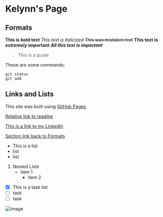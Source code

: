 # Kelynn's Page
## Formats

**This is bold text**
*This text is italicized*
~~This was mistaken text~~
**This text is _extremely_ important**
***All this text is important***
> This is a quote

These are some commands:
```
git status
git add
```

## Links and Lists
This site was built using [GitHub Pages](https://pages.github.com/).

[Relative link to readme](/README.md)

[This is a link to my LinkedIn](https://www.linkedin.com/in/kelynn-ma/)

[Section link back to Formats](#Formats)

- This is a list
- list
- list

1. Nested Lists
    - item 1
        - item 2

- [x] This is a task list
- [ ] task
- [ ] task

![image](https://www.humanesociety.org/sites/default/files/styles/1240x698/public/2018/08/kitten-440379.jpg?h=c8d00152&itok=1fdekAh2)




